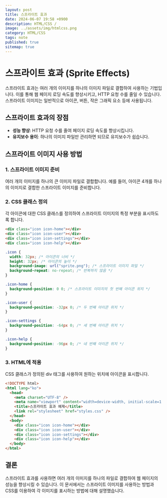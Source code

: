 ```yaml
---
layout: post
title: 스프라이트 효과
date: 2024-06-07 19:58 +0900
description: HTML/CSS /
image: ../assets/img/htmlcss.png
category: HTML/CSS
tags: note
published: true
sitemap: true
---
```


# 스프라이트 효과 (Sprite Effects)

스프라이트 효과는 여러 개의 이미지를 하나의 이미지 파일로 결합하여 사용하는 기법입니다. 이를 통해 웹 페이지 로딩 속도를 향상시키고, HTTP 요청 수를 줄일 수 있습니다. 스프라이트 이미지는 일반적으로 아이콘, 버튼, 작은 그래픽 요소 등에 사용됩니다.

## 스프라이트 효과의 장점

- **성능 향상**: HTTP 요청 수를 줄여 페이지 로딩 속도를 향상시킵니다.
- **유지보수 용이**: 하나의 이미지 파일만 관리하면 되므로 유지보수가 쉽습니다.

## 스프라이트 이미지 사용 방법

### 1. 스프라이트 이미지 준비

여러 개의 이미지를 하나의 큰 이미지 파일로 결합합니다. 예를 들어, 아이콘 4개를 하나의 이미지로 결합한 스프라이트 이미지를 준비합니다.

### 2. CSS 클래스 정의

각 아이콘에 대한 CSS 클래스를 정의하여 스프라이트 이미지의 특정 부분을 표시하도록 합니다.

```html
<div class="icon icon-home"></div>
<div class="icon icon-user"></div>
<div class="icon icon-settings"></div>
<div class="icon icon-help"></div>
```

```css
.icon {
  width: 32px; /* 아이콘의 너비 */
  height: 32px; /* 아이콘의 높이 */
  background-image: url("sprite.png"); /* 스프라이트 이미지 파일 */
  background-repeat: no-repeat; /* 반복하지 않음 */
}

.icon-home {
  background-position: 0 0; /* 스프라이트 이미지의 첫 번째 아이콘 위치 */
}

.icon-user {
  background-position: -32px 0; /* 두 번째 아이콘 위치 */
}

.icon-settings {
  background-position: -64px 0; /* 세 번째 아이콘 위치 */
}

.icon-help {
  background-position: -96px 0; /* 네 번째 아이콘 위치 */
}
```

### 3. HTML에 적용

CSS 클래스가 정의된 div 태그를 사용하여 원하는 위치에 아이콘을 표시합니다.

```html
<!DOCTYPE html>
<html lang="ko">
  <head>
    <meta charset="UTF-8" />
    <meta name="viewport" content="width=device-width, initial-scale=1.0" />
    <title>스프라이트 효과 예제</title>
    <link rel="stylesheet" href="styles.css" />
  </head>
  <body>
    <div class="icon icon-home"></div>
    <div class="icon icon-user"></div>
    <div class="icon icon-settings"></div>
    <div class="icon icon-help"></div>
  </body>
</html>
```

## 결론

스프라이트 효과를 사용하면 여러 개의 이미지를 하나의 파일로 결합하여 웹 페이지의 성능을 향상시킬 수 있습니다. 이 문서에서는 스프라이트 이미지를 사용하는 방법과 CSS를 이용하여 각 이미지를 표시하는 방법에 대해 설명했습니다.
